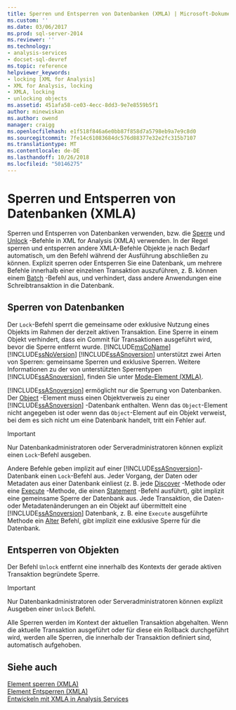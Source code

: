 ```yaml
---
title: Sperren und Entsperren von Datenbanken (XMLA) | Microsoft-Dokumentation
ms.custom: ''
ms.date: 03/06/2017
ms.prod: sql-server-2014
ms.reviewer: ''
ms.technology:
- analysis-services
- docset-sql-devref
ms.topic: reference
helpviewer_keywords:
- locking [XML for Analysis]
- XML for Analysis, locking
- XMLA, locking
- unlocking objects
ms.assetid: 451afa58-ce03-4ecc-8dd3-9e7e8559b5f1
author: minewiskan
ms.author: owend
manager: craigg
ms.openlocfilehash: e1f518f846a6e0bb87f858d7a5798eb9a7e9c8d0
ms.sourcegitcommit: 7fe14c61083684dc576d88377e32e2fc315b7107
ms.translationtype: MT
ms.contentlocale: de-DE
ms.lasthandoff: 10/26/2018
ms.locfileid: "50146275"
---
```

# <a name="locking-and-unlocking-databases-xmla"></a>Sperren und Entsperren von Datenbanken (XMLA)
  Sperren und Entsperren von Datenbanken verwenden, bzw. die [Sperre](https://docs.microsoft.com/bi-reference/xmla/xml-elements-commands/lock-element-xmla) und [Unlock](https://docs.microsoft.com/bi-reference/xmla/xml-elements-commands/lock-element-xmla) -Befehle in XML for Analysis (XMLA) verwenden. In der Regel sperren und entsperren andere XMLA-Befehle Objekte je nach Bedarf automatisch, um den Befehl während der Ausführung abschließen zu können. Explizit sperren oder Entsperren Sie eine Datenbank, um mehrere Befehle innerhalb einer einzelnen Transaktion auszuführen, z. B. können einem [Batch](https://docs.microsoft.com/bi-reference/xmla/xml-elements-commands/batch-element-xmla) -Befehl aus, und verhindert, dass andere Anwendungen eine Schreibtransaktion in die Datenbank.  
  
## <a name="locking-databases"></a>Sperren von Datenbanken  
 Der `Lock`-Befehl sperrt die gemeinsame oder exklusive Nutzung eines Objekts im Rahmen der derzeit aktiven Transaktion. Eine Sperre in einem Objekt verhindert, dass ein Commit für Transaktionen ausgeführt wird, bevor die Sperre entfernt wurde. [!INCLUDE[msCoName](../../includes/msconame-md.md)] [!INCLUDE[ssNoVersion](../../includes/ssnoversion-md.md)] [!INCLUDE[ssASnoversion](../../includes/ssasnoversion-md.md)] unterstützt zwei Arten von Sperren: gemeinsame Sperren und exklusive Sperren. Weitere Informationen zu der von unterstützten Sperrentypen [!INCLUDE[ssASnoversion](../../includes/ssasnoversion-md.md)], finden Sie unter [Mode-Element &#40;XMLA&#41;](https://docs.microsoft.com/bi-reference/xmla/xml-elements-properties/mode-element-xmla).  
  
 [!INCLUDE[ssASnoversion](../../includes/ssasnoversion-md.md)] ermöglicht nur die Sperrung von Datenbanken. Der [Object](https://docs.microsoft.com/bi-reference/xmla/xml-elements-properties/object-element-xmla) -Element muss einen Objektverweis zu einer [!INCLUDE[ssASnoversion](../../includes/ssasnoversion-md.md)] -Datenbank enthalten. Wenn das `Object`-Element nicht angegeben ist oder wenn das `Object`-Element auf ein Objekt verweist, bei dem es sich nicht um eine Datenbank handelt, tritt ein Fehler auf.  
  
> [!IMPORTANT]  
>  Nur Datenbankadministratoren oder Serveradministratoren können explizit einen `Lock`-Befehl ausgeben.  
  
 Andere Befehle geben implizit auf einer [!INCLUDE[ssASnoversion](../../includes/ssasnoversion-md.md)]-Datenbank einen `Lock`-Befehl aus. Jeder Vorgang, der Daten oder Metadaten aus einer Datenbank einliest (z. B. jede [Discover](https://docs.microsoft.com/bi-reference/xmla/xml-elements-methods-discover) -Methode oder eine [Execute](https://docs.microsoft.com/bi-reference/xmla/xml-elements-methods-execute) -Methode, die einen [Statement](https://docs.microsoft.com/bi-reference/xmla/xml-elements-commands/statement-element-xmla) -Befehl ausführt), gibt implizit eine gemeinsame Sperre der Datenbank aus. Jede Transaktion, die Daten-oder Metadatenänderungen an ein Objekt auf übermittelt eine [!INCLUDE[ssASnoversion](../../includes/ssasnoversion-md.md)] Datenbank, z. B. eine `Execute` ausgeführte Methode ein [Alter](https://docs.microsoft.com/bi-reference/xmla/xml-elements-commands/alter-element-xmla) Befehl, gibt implizit eine exklusive Sperre für die Datenbank.  
  
## <a name="unlocking-objects"></a>Entsperren von Objekten  
 Der Befehl `Unlock` entfernt eine innerhalb des Kontexts der gerade aktiven Transaktion begründete Sperre.  
  
> [!IMPORTANT]  
>  Nur Datenbankadministratoren oder Serveradministratoren können explizit Ausgeben einer `Unlock` Befehl.  
  
 Alle Sperren werden im Kontext der aktuellen Transaktion abgehalten. Wenn die aktuelle Transaktion ausgeführt oder für diese ein Rollback durchgeführt wird, werden alle Sperren, die innerhalb der Transaktion definiert sind, automatisch aufgehoben.  
  
## <a name="see-also"></a>Siehe auch  
 [Element sperren &#40;XMLA&#41;](https://docs.microsoft.com/bi-reference/xmla/xml-elements-commands/lock-element-xmla)   
 [Element Entsperren &#40;XMLA&#41;](https://docs.microsoft.com/bi-reference/xmla/xml-elements-commands/lock-element-xmla)   
 [Entwickeln mit XMLA in Analysis Services](developing-with-xmla-in-analysis-services.md)  
  
  
